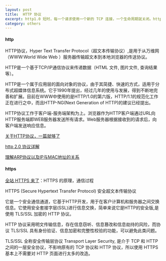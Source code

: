 ```yaml
---
layout: post
title:  HTTP 协议
excerpt: http1.0 短时，每一个请求使用一个新的 TCP 连接，一个生命周期就关闭。http1.1 长时，服务端／客户端都可以关闭。http2.0 双工
category: others
---
```

#### http
HTTP协议，Hyper Text Transfer Protocol（超文本传输协议）,是用于从万维网（WWW:World Wide Web ）服务器传输超文本到本地浏览器的传送协议。

HTTP是一个基于TCP/IP通信协议来传递数据（HTML 文件, 图片文件, 查询结果等）。

HTTP是一个属于应用层的面向对象的协议，由于其简捷、快速的方式，适用于分布式超媒体信息系统。它于1990年提出，经过几年的使用与发展，得到不断地完善和扩展。目前在WWW中使用的是HTTP/1.0的第六版，HTTP/1.1的规范化工作正在进行之中，而且HTTP-NG(Next Generation of HTTP)的建议已经提出。

HTTP协议工作于客户端-服务端架构为上。浏览器作为HTTP客户端通过URL向HTTP服务端即WEB服务器发送所有请求。Web服务器根据接收到的请求后，向客户端发送响应信息。

[关于HTTP协议，一篇就够了](https://www.cnblogs.com/ranyonsue/p/5984001.html)

[http 2.0 协议详解](http://blog.csdn.net/zqjflash/article/details/50179235)

[理解ARP协议以及IP与MAC地址的关系](http://blog.csdn.net/mbuger/article/details/73861017)

#### https

[全站 HTTPS 来了](http://www.cnblogs.com/zhuyang/p/5081888.html)：HTTPS 的原理，通信过程

HTTPS (Secure Hypertext Transfer Protocol) 安全超文本传输协议

它是一个安全通信通道，它基于HTTP开发，用于在客户计算机和服务器之间交换信息。它使用安全套接字层(SSL)进行信息交换，简单来说它是HTTP的安全版,是使用 TLS/SSL 加密的 HTTP 协议。

HTTP 协议采用明文传输信息，存在信息窃听、信息篡改和信息劫持的风险，而协议 TLS/SSL 具有身份验证、信息加密和完整性校验的功能，可以避免此类问题。

TLS/SSL 全称安全传输层协议 Transport Layer Security, 是介于 TCP 和 HTTP 之间的一层安全协议，不影响原有的 TCP 协议和 HTTP 协议，所以使用 HTTPS 基本上不需要对 HTTP 页面进行太多的改造。

